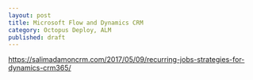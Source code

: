 ```yaml
---
layout: post
title: Microsoft Flow and Dynamics CRM
category: Octopus Deploy, ALM
published: draft
---
```


https://salimadamoncrm.com/2017/05/09/recurring-jobs-strategies-for-dynamics-crm365/